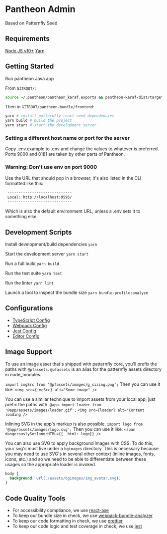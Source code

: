 # Pantheon Admin

Based on Patternfly Seed

## Requirements

[Node JS v10+](https://nodejs.org/en/)
[Yarn](https://yarnpkg.com/)

## Getting Started
Run pantheon Java app

From `GITROOT/`:
```bash
source ~/.pantheon/pantheon_karaf.exports && pantheon-karaf-dist/target/assembly/bin/karaf
```

Then in `GITROOT/pantheon-bundle/frontend`:
```bash
yarn # install patternfly-react-seed dependencies
yarn build # build the project
yarn start # start the development server
```

### Setting a different host name or port for the server
Copy .env.example to .env and change the values to whatever is preferred. Ports 9000 and 8181 are taken by other parts of Pantheon.

### Warning: Don't use env on port 9000

Use the URL that should pop in a browser, it's also listed in the CLI formatted like this:
```bash
 -----------------------------
 Local: http://localhost:9595/
 -----------------------------
```

Which is also the default environment URL, unless a .env sets it to something else.

## Development Scripts

Install development/build dependencies
`yarn`

Start the development server
`yarn start`

Run a full build
`yarn build`

Run the test suite
`yarn test`

Run the linter
`yarn lint`

Launch a tool to inspect the bundle size
`yarn bundle-profile:analyze`

## Configurations
* [TypeScript Config](./tsconfig.json)
* [Webpack Config](./webpack.common.js)
* [Jest Config](./jest.config.js)
* [Editor Config](./.editorconfig)

## Image Support

To use an image asset that's shipped with patternfly core, you'll prefix the paths with `@pfassets`. `@pfassets` is an alias for the patternfly assets directory in node_modules.

`import imgSrc from '@pfassets/images/g_sizing.png';`
Then you can use it like:
`<img src={imgSrc} alt="Some image" />`

You can use a similar technique to import assets from your local app, just prefix the paths with. `@app`.
`import loader from '@app/assets/images/loader.gif';`
`<img src={loader} alt="Content loading />`

Inlining SVG in the app's markup is also possible.
`import logo from '@app/assets/images/logo.svg';`
Then you can use it like:
`<span dangerouslySetInnerHTML={{__html: logo}} />`

You can also use SVG to apply background images with CSS. To do this, your svg's must live under a `bgimages` directory. This is necessary because you may need to use SVG's in several other context (inline images, fonts, icons, etc.) and so we need to be able to differentiate between these usages so the appropriate loader is invoked.
```css
body {
  background: url(./assets/bgimages/img_avatar.svg);
}
```

## Code Quality Tools
* For accessibility compliance, we use [react-axe](https://github.com/dequelabs/react-axe)
* To keep our bundle size in check, we use [webpack-bundle-analyzer](https://github.com/webpack-contrib/webpack-bundle-analyzer)
* To keep our code formatting in check, we use [prettier](https://github.com/prettier/prettier)
* To keep our code logic and test coverage in check, we use [jest](https://github.com/facebook/jest)

